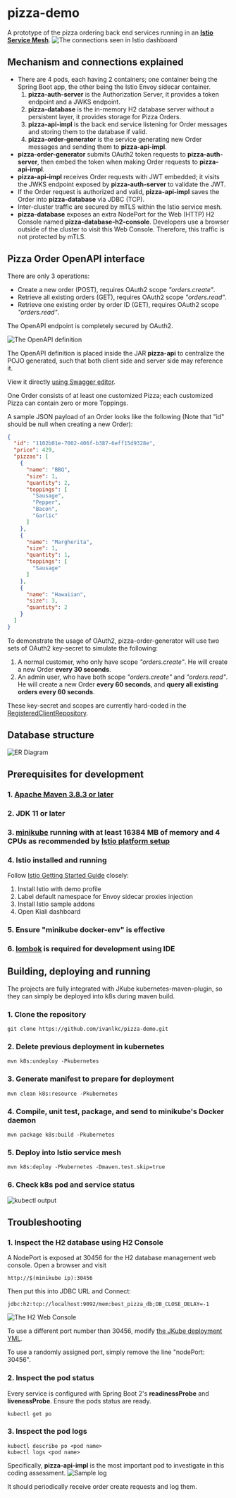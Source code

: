 # pizza-demo
A prototype of the pizza ordering back end services running in an [**Istio Service Mesh**](https://istio.io/).
![The connections seen in Istio dashboard](documentation/KialiDisplay.png)
## Mechanism and connections explained
- There are 4 pods, each having 2 containers; one container being the Spring Boot app, the other being the Istio Envoy sidecar container.
  1. **pizza-auth-server** is the Authorization Server, it provides a token endpoint and a JWKS endpoint.
  2. **pizza-database** is the in-memory H2 database server without a persistent layer, it provides storage for Pizza Orders.
  3. **pizza-api-impl** is the back end service listening for Order messages and storing them to the database if valid.
  4. **pizza-order-generator** is the service generating new Order messages and sending them to **pizza-api-impl**.
- **pizza-order-generator** submits OAuth2 token requests to **pizza-auth-server**, then embed the token when making Order requests to **pizza-api-impl**.
- **pizza-api-impl** receives Order requests with JWT embedded; it visits the JWKS endpoint exposed by **pizza-auth-server** to validate the JWT.
- If the Order request is authorized and valid, **pizza-api-impl** saves the Order into **pizza-database** via JDBC (TCP).
- Inter-cluster traffic are secured by mTLS within the Istio service mesh.
- **pizza-database** exposes an extra NodePort for the Web (HTTP) H2 Console named **pizza-database-h2-console**. Developers use a browser outside of the cluster to visit this Web Console. Therefore, this traffic is not protected by mTLS.

## Pizza Order OpenAPI interface
There are only 3 operations:
- Create a new order (POST), requires OAuth2 scope *"orders.create"*.
- Retrieve all existing orders (GET), requires OAuth2 scope *"orders.read"*.
- Retrieve one existing order by order ID (GET), requires OAuth2 scope *"orders.read"*.

The OpenAPI endpoint is completely secured by OAuth2.

![The OpenAPI definition](documentation/OpenAPI.png)

The OpenAPI definition is placed inside the JAR **pizza-api** to centralize the POJO generated, such that both client side and server side may reference it.

View it directly [using Swagger editor](https://editor.swagger.io/?url=https://raw.githubusercontent.com/ivanlkc/pizza-demo/main/pizza-api/src/main/resources/OrderOpenApi.yml).

One Order consists of at least one customized Pizza; each customized Pizza can contain zero or more Toppings.

A sample JSON payload of an Order looks like the following (Note that "id" should be null when creating a new Order):
```json
{
  "id": "1102b01e-7002-406f-b387-6eff15d9328e",
  "price": 429,
  "pizzas": [
    {
      "name": "BBQ",
      "size": 1,
      "quantity": 2,
      "toppings": [
        "Sausage",
        "Pepper",
        "Bacon",
        "Garlic"
      ]
    },
    {
      "name": "Margherita",
      "size": 1,
      "quantity": 1,
      "toppings": [
        "Sausage"
      ]
    },
    {
      "name": "Hawaiian",
      "size": 3,
      "quantity": 2
    }
  ]
}
```

To demonstrate the usage of OAuth2, pizza-order-generator will use two sets of OAuth2 key-secret to simulate the following:
1. A normal customer, who only have scope *"orders.create"*. He will create a new Order **every 30 seconds**.
2. An admin user, who have both scope *"orders.create"* and *"orders.read"*. He will create a new Order **every 60 seconds**, and **query all existing orders every 60 seconds**.

These key-secret and scopes are currently hard-coded in the [RegisteredClientRepository](pizza-auth-server/src/main/java/com/bestpizza/authserver/ServerConfig.java#L50).

## Database structure
![ER Diagram](documentation/ERDiagram.png)
## Prerequisites for development
### 1. [Apache Maven 3.8.3 or later](https://maven.apache.org/download.cgi)
### 2. JDK 11 or later
### 3. [minikube](https://minikube.sigs.k8s.io/docs/start/) running with at least 16384 MB of memory and 4 CPUs as recommended by [Istio platform setup](https://istio.io/latest/docs/setup/platform-setup/minikube/)
### 4. Istio installed and running
Follow [Istio Getting Started Guide](https://istio.io/latest/docs/setup/getting-started/) closely:
1. Install Istio with demo profile
2. Label default namespace for Envoy sidecar proxies injection
3. Install Istio sample addons
4. Open Kiali dashboard
### 5. Ensure "minikube docker-env" is effective
### 6. [lombok](https://projectlombok.org/) is required for development using IDE

## Building, deploying and running
The projects are fully integrated with JKube kubernetes-maven-plugin, so they can simply be deployed into k8s during maven build.
### 1. Clone the repository
```
git clone https://github.com/ivanlkc/pizza-demo.git
```
### 2. Delete previous deployment in kubernetes
```
mvn k8s:undeploy -Pkubernetes
```
### 3. Generate manifest to prepare for deployment
```
mvn clean k8s:resource -Pkubernetes
```
### 4. Compile, unit test, package, and send to minikube's Docker daemon
```
mvn package k8s:build -Pkubernetes
```
### 5. Deploy into Istio service mesh
```
mvn k8s:deploy -Pkubernetes -Dmaven.test.skip=true
```
### 6. Check k8s pod and service status
![kubectl output](documentation/KubectlBasicCheck.png)

## Troubleshooting
### 1. Inspect the H2 database using H2 Console
A NodePort is exposed at 30456 for the H2 database management web console.
Open a browser and visit
```
http://$(minikube ip):30456
```
Then put this into JDBC URL and Connect:
```
jdbc:h2:tcp://localhost:9092/mem:best_pizza_db;DB_CLOSE_DELAY=-1
```
![The H2 Web Console](documentation/H2Console.png)

To use a different port number than 30456, modify [the JKube deployment YML](pizza-database/src/main/jkube/pizza-database-h2-console-service.yml).

To use a randomly assigned port, simply remove the line "nodePort: 30456".
### 2. Inspect the pod status
Every service is configured with Spring Boot 2's **readinessProbe** and **livenessProbe**. Ensure the pods status are ready.
```
kubectl get po
```
### 3. Inspect the pod logs
```
kubectl describe po <pod name>
kubectl logs <pod name>
```
Specifically, **pizza-api-impl** is the most important pod to investigate in this coding assessment.
![Sample log](documentation/KubectlLogsProof.png)

It should periodically receive order create requests and log them.
